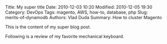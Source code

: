Title: My super title
Date: 2010-12-03 10:20
Modified: 2010-12-05 19:30
Category: DevOps
Tags: magento, AWS, how-to, database, php
Slug: merits-of-dynamodb
Authors: Vlad Duda
Summary: How to cluster Magento

This is the content of my super blog post.

Following is a review of my favorite mechanical keyboard.

